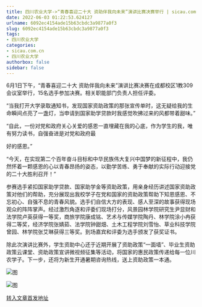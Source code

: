 ```yaml
---
title: 四川农业大学->“青春喜迎二十大 资助伴我向未来”演讲比赛决赛举行 | sicau.com.cn
date: 2022-06-03 01:22:53.624127
urlname: 6092ec4154ade15b63cbdc3a9877a0f3
slug: 6092ec4154ade15b63cbdc3a9877a0f3
tags: 
- 四川农业大学
categories:
- sicau.com.cn
- 四川农业大学
authorbox: false
sidebar: false
---
```

6月1日下午，“青春喜迎二十大 资助伴我向未来”演讲比赛决赛在成都校区1教309会议室举行，15名选手参加决赛。相关职能部门负责人担任评委。

“当我打开大学录取通知书，发现国家资助政策的那张宣传单时，这无疑给我的生命瞬间点亮了一盏灯，当申请到国家助学贷款时我感觉吹拂过来的风都带着甜味。”

“自此，一份对党和政府关心关爱的感恩一直埋藏在我的心底，作为学生的我，唯有努力读书，自强奋进是对党和政府最
<!--more-->
好的感恩。”

“今天，在实现第二个百年奋斗目标和中华民族伟大复兴中国梦的新征程中，我仍然怀着一颗感恩的心以青春昂扬的姿态，以勤学苦练、勇于奉献的实际行动迎接党的二十大胜利召开！”

参赛选手紧扣国家助学贷款、国家助学金等资助政策，用亲身经历讲述国家资助政策对他们的帮助，充分展现出我校学子在党和国家的资助政策帮助下知恩感恩、不忘初心、自强不息的青春风貌。选手们自信大方的表现、感人至深的故事获得现场观众的阵阵掌声。经过激烈角逐和评委们现场打分，风景园林学院研究生尹显财和法学院卢英获得一等奖，商旅学院康成铭、艺术与传媒学院陶丹、林学院涂小冉获得二等奖，经济学院张婧茹、法学院钟甜畑、土木工程学院刘雪怡、草业科技学院曾园、林学院张艾琳获得三等奖。到场嘉宾和评委为选手颁发了获奖证书。

除此次演讲比赛外，学生资助中心还于近期开展了资助政策“一面墙”、毕业生资助政策云课堂、资助政策宣讲微视频征集等活动，将国家的惠民政策传递给每一位川农学子。下一步，还将为新生开通暑期咨询热线，送上资助政策一本通。

![图](https://news.sicau.edu.cn/__local/7/3D/47/1D48F3341FD5D9D6BFD2259E4D9_C4CF3E4C_41231.jpg)

![图](https://news.sicau.edu.cn/__local/A/99/38/5CF151EB8B94BCD5AF1B15E2DB3_95C2306B_1A515.jpg)

[转入文章首发地址](https://news.sicau.edu.cn/info/1078/68145.htm)